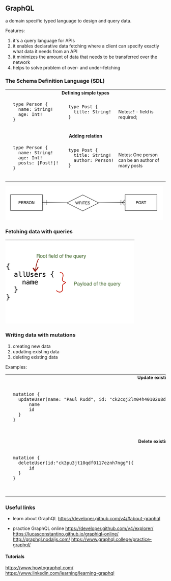 ## GraphQL

a domain specific typed language to design and query data.

Features:

1. it's a query language for APIs 
2. it enables declarative data fetching where a client can specify exactly what data it needs from an API
3. it minimizes the amount of data that needs to be transferred over the network
4. helps to solve problem of over- and under-fetching

### The Schema Definition Language (SDL)

<table>
    <tr>
        <td align=center colspan=3><b>Defining simple types</b></td>
    </tr>
    <tr>
        <td>
        <pre>
  type Person {
    name: String!
    age: Int!
  }
        </pre>
        </td>
        <td align=top>
        <pre>
  type Post {
    title: String!
  }
        </pre>
        </td>
        <td>Notes: ! - field is required; </td>
    </tr>
    <tr>
        <td align=center colspan=3><b>Adding relation</b></td>
    </tr>
    <tr>
        <td>
        <pre>
  type Person {
    name: String!
    age: Int!
    posts: [Post!]!
  }
        </pre>
        </td>
        <td>
        <pre>
  type Post {
    title: String!
    author: Person!
  }
        </pre>
        </td>
        <td>Notes: One person can be an author of many posts </td>
    </tr>
</table>

![1-to-many relation](relation.png)

### Fetching data with queries

![query example](fetching_data_with_queries.png)

### Writing data with mutations

1. creating new data
2. updating existing data
3. deleting existing data

Examples:

<table>
    <tr>
        <td align=center colspan=2><b>Update existing data</b></td>
    </tr>
    <tr>
        <td>
        <pre>
  mutation {
    updateUser(name: "Paul Rudd", id: "ck2cqj2lm04h40102u8du1u92"){
        name
        id
    }
  }
        </pre>
        </td>
        <td>
        <pre>
  {
    "data": {
        "updateUser": {
            "name": "Paul Rudd",
            "id": "ck2cqj2lm04h40102u8du1u92"
        }
    }
  }
        </pre>
        </td>
    </tr>
    <tr>
        <td align=center colspan=3><b>Delete existing user</b></td>
    </tr>
    <tr>
        <td>
        <pre>
  mutation {
    deleteUser(id:"ck3pu3jt10qdf0117eznh7ngg"){
        id
    }
  }
        </pre>
        </td>
        <td>
        <pre>
  {
  "data": {
    "deleteUser": {
      "id": "ck3pu3jt10qdf0117eznh7ngg"
    }
  }
}
        </pre>
        </td>
    </tr>
</table>


### Useful links

- learn about GraphQL
    https://developer.github.com/v4/#about-graphql

- practice GraphQL online
    https://developer.github.com/v4/explorer/
    https://lucasconstantino.github.io/graphiql-online/
    http://graphql.nodaljs.com/
    https://www.graphql.college/practice-graphql/
    
#### Tutorials

https://www.howtographql.com/
https://www.linkedin.com/learning/learning-graphql

    


